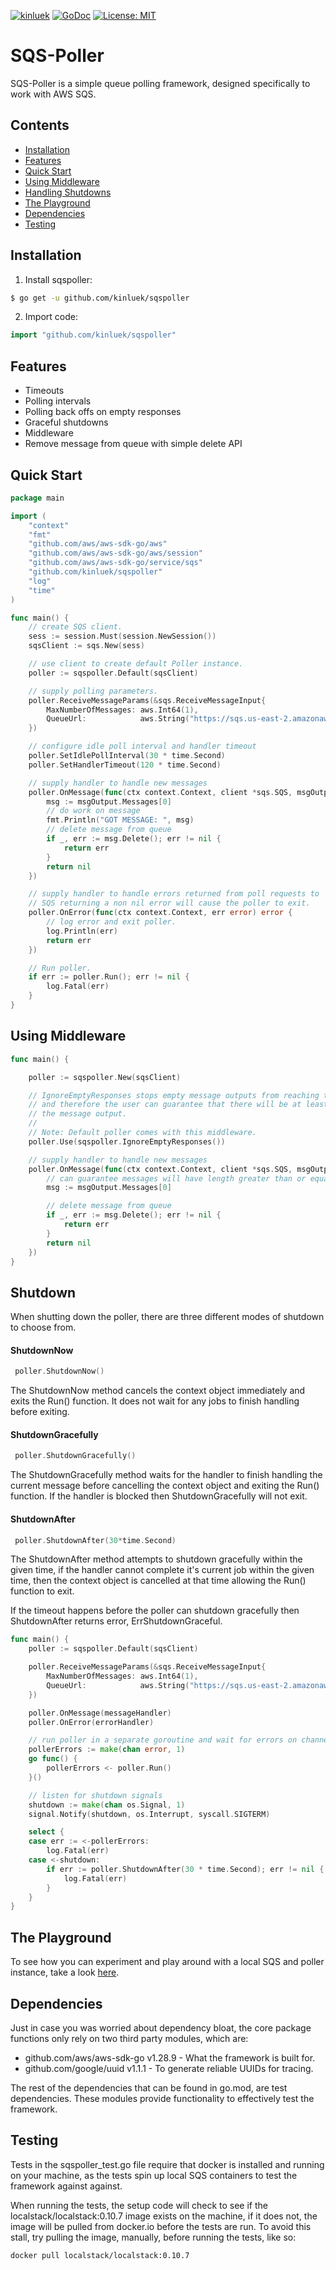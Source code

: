 [![kinluek](https://circleci.com/gh/kinluek/sqspoller.svg?style=shield)](https://circleci.com/gh/kinluek/sqspoller)
[![GoDoc](https://godoc.org/github.com/kinluek/sqspoller?status.svg)](https://godoc.org/github.com/kinluek/sqspoller)
[![License: MIT](https://img.shields.io/badge/License-MIT-yellow.svg)](https://opensource.org/licenses/MIT)

# SQS-Poller
SQS-Poller is a simple queue polling framework, designed specifically to work with AWS SQS.

## Contents

- [Installation](#installation)
- [Features](#features)
- [Quick Start](#quick-start)
- [Using Middleware](#using-middleware)
- [Handling Shutdowns](#shutdown)
- [The Playground](#the-playground)
- [Dependencies](#dependencies)
- [Testing](#testing)

## Installation 

1. Install sqspoller:
```sh
$ go get -u github.com/kinluek/sqspoller
```

2. Import code:
```go
import "github.com/kinluek/sqspoller"
```

## Features

- Timeouts
- Polling intervals
- Polling back offs on empty responses
- Graceful shutdowns
- Middleware
- Remove message from queue with simple delete API


## Quick Start

```go
package main

import (
	"context"
	"fmt"
	"github.com/aws/aws-sdk-go/aws"
	"github.com/aws/aws-sdk-go/aws/session"
	"github.com/aws/aws-sdk-go/service/sqs"
	"github.com/kinluek/sqspoller"
	"log"
	"time"
)

func main() {
	// create SQS client.
	sess := session.Must(session.NewSession())
	sqsClient := sqs.New(sess)

	// use client to create default Poller instance.
	poller := sqspoller.Default(sqsClient)

	// supply polling parameters.
	poller.ReceiveMessageParams(&sqs.ReceiveMessageInput{
		MaxNumberOfMessages: aws.Int64(1),
		QueueUrl:            aws.String("https://sqs.us-east-2.amazonaws.com/123456789012/MyQueue"),
	})

	// configure idle poll interval and handler timeout
	poller.SetIdlePollInterval(30 * time.Second)
	poller.SetHandlerTimeout(120 * time.Second)

	// supply handler to handle new messages
	poller.OnMessage(func(ctx context.Context, client *sqs.SQS, msgOutput *sqspoller.MessageOutput) error {
		msg := msgOutput.Messages[0]
		// do work on message
		fmt.Println("GOT MESSAGE: ", msg)
		// delete message from queue
		if _, err := msg.Delete(); err != nil {
			return err
		}
		return nil
	})

	// supply handler to handle errors returned from poll requests to
	// SQS returning a non nil error will cause the poller to exit.
	poller.OnError(func(ctx context.Context, err error) error {
		// log error and exit poller.
		log.Println(err)
		return err
	})

	// Run poller.
	if err := poller.Run(); err != nil {
		log.Fatal(err)
	}
}
```

## Using Middleware

```go
func main() {

	poller := sqspoller.New(sqsClient)

	// IgnoreEmptyResponses stops empty message outputs from reaching the core handler
	// and therefore the user can guarantee that there will be at least one message in
	// the message output.
	//
	// Note: Default poller comes with this middleware.
	poller.Use(sqspoller.IgnoreEmptyResponses())

	// supply handler to handle new messages
	poller.OnMessage(func(ctx context.Context, client *sqs.SQS, msgOutput *sqspoller.MessageOutput) error {
		// can guarantee messages will have length greater than or equal to one.
		msg := msgOutput.Messages[0]

		// delete message from queue
		if _, err := msg.Delete(); err != nil {
			return err
		}
		return nil
	})
}
```

## Shutdown

When shutting down the poller, there are three different modes of shutdown to choose from.

#### ShutdownNow

```go
 poller.ShutdownNow()
```
The ShutdownNow method cancels the context object immediately and exits the Run() function. It does not wait for any jobs to finish handling before exiting.

#### ShutdownGracefully

```go
 poller.ShutdownGracefully()
```
The ShutdownGracefully method waits for the handler to finish handling the current message before cancelling the context object and exiting the Run() function. If the handler is blocked then ShutdownGracefully will not exit.

#### ShutdownAfter

```go
 poller.ShutdownAfter(30*time.Second)
```
The ShutdownAfter method attempts to shutdown gracefully within the given time, if the handler cannot complete it's current job within the given time, then the context object is cancelled at that time allowing the Run() function to exit.

If the timeout happens before the poller can shutdown gracefully then ShutdownAfter returns error, ErrShutdownGraceful.

```go
func main() {
	poller := sqspoller.Default(sqsClient)

	poller.ReceiveMessageParams(&sqs.ReceiveMessageInput{
		MaxNumberOfMessages: aws.Int64(1),
		QueueUrl:            aws.String("https://sqs.us-east-2.amazonaws.com/123456789012/MyQueue"),
	})

	poller.OnMessage(messageHandler)
	poller.OnError(errorHandler)

	// run poller in a separate goroutine and wait for errors on channel
	pollerErrors := make(chan error, 1)
	go func() {
		pollerErrors <- poller.Run()
	}()

	// listen for shutdown signals
	shutdown := make(chan os.Signal, 1)
	signal.Notify(shutdown, os.Interrupt, syscall.SIGTERM)

	select {
	case err := <-pollerErrors:
		log.Fatal(err)
	case <-shutdown:
		if err := poller.ShutdownAfter(30 * time.Second); err != nil {
			log.Fatal(err)
		}
	}
}
```

## The Playground

To see how you can experiment and play around with a local SQS and poller instance, take a look [here](./cmd/playground).

## Dependencies

Just in case you was worried about dependency bloat, the core package functions only rely on two third party modules, which are:

 * github.com/aws/aws-sdk-go v1.28.9 - What the framework is built for.
 * github.com/google/uuid v1.1.1     - To generate reliable UUIDs for tracing.
 
The rest of the dependencies that can be found in go.mod, are test dependencies. These modules provide functionality to effectively test the framework.

## Testing 

Tests in the sqspoller_test.go file require that docker is installed and running on your machine, 
as the tests spin up local SQS containers to test the framework against against.

When running the tests, the setup code will check to see if the localstack/localstack:0.10.7 image
exists on the machine, if it does not, the image will be pulled from docker.io before the tests are run.
To avoid this stall, try pulling the image, manually, before running the tests, like so:

```shell script
docker pull localstack/localstack:0.10.7
```

